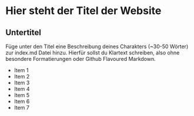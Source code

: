 # Hier steht der Titel der Website 
##  Untertitel

Füge unter den Titel eine Beschreibung deines Charakters (~30-50 Wörter) zur index.md Datei hinzu. Hierfür sollst du Klartext schreiben, also ohne besondere Formatierungen oder Github Flavoured Markdown.

* Item 1
* Item 2
* Item 3
* Item 4
* Item 5
* Item 6
* Item 7

